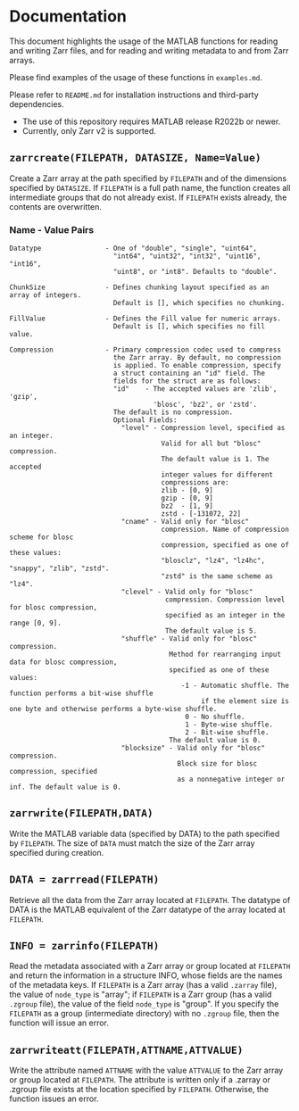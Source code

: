 # Documentation
This document highlights the usage of the MATLAB functions for reading and writing Zarr files, and for reading and writing metadata to and from Zarr arrays.

Please find examples of the usage of these functions in `examples.md`.

Please refer to `README.md` for installation instructions and third-party dependencies.
* The use of this repository requires MATLAB release R2022b or newer.
* Currently, only Zarr v2 is supported.

## `zarrcreate(FILEPATH, DATASIZE, Name=Value)`
Create a Zarr array at the path specified by `FILEPATH` and of the dimensions specified
by `DATASIZE`. If `FILEPATH` is a full path name, the function creates all intermediate groups that
do not already exist. If `FILEPATH` exists already, the contents are overwritten.
   
###	Name - Value Pairs
    Datatype                - One of "double", "single", "uint64",  
                              "int64", "uint32", "int32", "uint16", "int16",  
                              "uint8", or "int8". Defaults to "double".  

    ChunkSize               - Defines chunking layout specified as an array of integers. 
                              Default is [], which specifies no chunking.  

    FillValue               - Defines the Fill value for numeric arrays.  
                              Default is [], which specifies no fill value.

    Compression             - Primary compression codec used to compress
                              the Zarr array. By default, no compression
                              is applied. To enable compression, specify
                              a struct containing an "id" field. The
                              fields for the struct are as follows:
                              "id"    - The accepted values are 'zlib', 'gzip', 
                                        'blosc', 'bz2', or 'zstd'.
                              The default is no compression.
                              Optional Fields:
                                "level" - Compression level, specified as an integer. 
                                          Valid for all but "blosc" compression.
                                          The default value is 1. The accepted
                                          integer values for different
                                          compressions are:
                                          zlib - [0, 9]
                                          gzip - [0, 9]
                                          bz2  - [1, 9]
                                          zstd - [-131072, 22]
                                "cname" - Valid only for "blosc"
                                          compression. Name of compression scheme for blosc 
                                          compression, specified as one of these values:  
                                          "blosclz", "lz4", "lz4hc", "snappy", "zlib", "zstd".
                                          "zstd" is the same scheme as "lz4".
                                "clevel" - Valid only for "blosc"
                                           compression. Compression level for blosc compression, 
                                           specified as an integer in the range [0, 9]. 
                                           The default value is 5.
                                "shuffle" - Valid only for "blosc" compression.
                                            Method for rearranging input data for blosc compression, 
                                            specified as one of these values:
                                               -1 - Automatic shuffle. The function performs a bit-wise shuffle 
                                                    if the element size is one byte and otherwise performs a byte-wise shuffle.
                                                0 - No shuffle.
                                                1 - Byte-wise shuffle.
                                                2 - Bit-wise shuffle.
                                            The default value is 0.
                                "blocksize" - Valid only for "blosc" compression.
                                              Block size for blosc compression, specified 
                                              as a nonnegative integer or inf. The default value is 0.
                      
			
## `zarrwrite(FILEPATH,DATA)`
Write the MATLAB variable data (specified by DATA) to the path specified by `FILEPATH`.
The size of `DATA` must match the size of the Zarr array specified during creation.

## `DATA = zarrread(FILEPATH)`
Retrieve all the data from the Zarr array located at `FILEPATH`.
The datatype of DATA is the MATLAB equivalent of the Zarr datatype of the array
located at `FILEPATH`.

## `INFO = zarrinfo(FILEPATH)`
Read the metadata associated with a Zarr array or group located at `FILEPATH` and return the information in a structure INFO, whose fields are the names of the metadata keys. 
If `FILEPATH` is a Zarr array (has a valid `.zarray` file), the value of `node_type` is "array"; if `FILEPATH` is a Zarr group (has a valid `.zgroup` file), the value of the field `node_type` is "group".
If you specify the `FILEPATH` as a group (intermediate directory) with no `.zgroup` file, then the function will issue an error.

## `zarrwriteatt(FILEPATH,ATTNAME,ATTVALUE)`
Write the attribute named `ATTNAME` with the value `ATTVALUE` to the Zarr array or group located at `FILEPATH`. 
The attribute is written only if a .zarray or .zgroup file exists at the location specified by `FILEPATH`.
Otherwise, the function issues an error.
